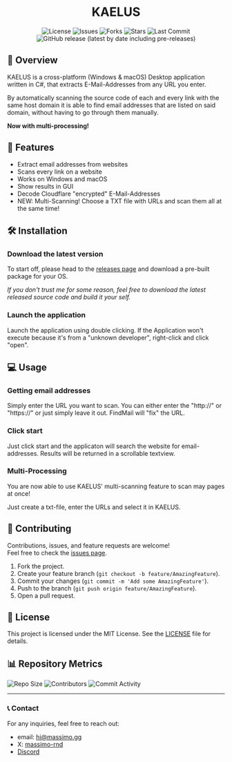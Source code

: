 ﻿<div align="center">

# KAELUS

![License](https://img.shields.io/github/license/massimo-rnd/kaelus)
![Issues](https://img.shields.io/github/issues/massimo-rnd/kaelus)
![Forks](https://img.shields.io/github/forks/massimo-rnd/kaelus)
![Stars](https://img.shields.io/github/stars/massimo-rnd/kaelus)
![Last Commit](https://img.shields.io/github/last-commit/massimo-rnd/kaelus)
![GitHub release (latest by date including pre-releases)](https://img.shields.io/github/v/release/massimo-rnd/kaelus?include_prereleases)

</div>

## 🚀 Overview

KAELUS is a cross-platform (Windows & macOS) Desktop application written in C#, that extracts E-Mail-Addresses from any URL you enter.

By automatically scanning the source code of each and every link with the same host domain it is able to find email addresses that are listed on said domain, without having to go through them manually.

**Now with multi-processing!**

## 🎯 Features

- Extract email addresses from websites
- Scans every link on a website
- Works on Windows and macOS
- Show results in GUI
- Decode Cloudflare "encrypted" E-Mail-Addresses
- NEW: Multi-Scanning! Choose a TXT file with URLs and scan them all at the same time!

## 🛠️ Installation

### Download the latest version

To start off, please head to the [releases page](https://github.com/druffko/kaelus/releases) and download a pre-built package for your OS.

*If you don't trust me for some reason, feel free to download the latest released source code and build it your self.*

### Launch the application

Launch the application using double clicking. If the Application won't execute because it's from a "unknown developer", right-click and click "open".

## 💻 Usage

### Getting email addresses
Simply enter the URL you want to scan. You can either enter the "http://" or "https://" or just simply leave it out. FindMail will "fix" the URL.

### Click start
Just click start and the applicaton will search the website for email-addresses. Results will be returned in a scrollable textview.

### Multi-Processing
You are now able to use KAELUS' multi-scanning feature to scan may pages at once!

Just create a txt-file, enter the URLs and select it in KAELUS.

## 🤝 Contributing

Contributions, issues, and feature requests are welcome!  
Feel free to check the [issues page](https://github.com/massimo-rnd/kaelus/issues).

1. Fork the project.
2. Create your feature branch (`git checkout -b feature/AmazingFeature`).
3. Commit your changes (`git commit -m 'Add some AmazingFeature'`).
4. Push to the branch (`git push origin feature/AmazingFeature`).
5. Open a pull request.


## 📜 License

This project is licensed under the MIT License. See the [LICENSE](LICENSE) file for details.

## 📊 Repository Metrics

![Repo Size](https://img.shields.io/github/repo-size/massimo-rnd/kaelus)
![Contributors](https://img.shields.io/github/contributors/massimo-rnd/kaelus)
![Commit Activity](https://img.shields.io/github/commit-activity/m/massimo-rnd/kaelus)

---

### 📞 Contact

For any inquiries, feel free to reach out:
- email: [hi@massimo.gg](mailto:hi@massimo.gg)
- X: [massimo-rnd](https://x.com/massimo-rnd)
- [Discord](https://discord.gg/wmC5AA6c)
